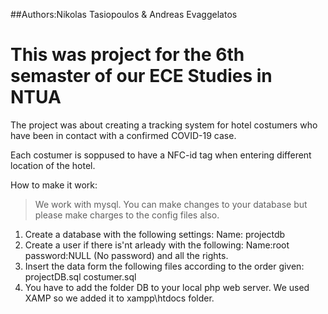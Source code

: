 ##Authors:Nikolas Tasiopoulos & Andreas Evaggelatos
# This was project for the 6th semaster of our ECE Studies in NTUA

The project was about creating a tracking system for hotel costumers who have been in contact with a confirmed COVID-19 case. 

Each costumer is soppused to have a NFC-id tag when entering different location of the hotel. 

How to make it work:

> We work with mysql. You can make changes to your database but please make charges to the config files also.

1. Create a database with the following settings:
Name: projectdb
2. Create a user if there is'nt arleady with the following:
Name:root
password:NULL (No password)
and all the rights.
3. Insert the data form the following files according to the order given:
    projectDB.sql
    costumer.sql
4. You have to add the folder DB to your local php web server. We used XAMP so we added it to xampp\htdocs folder.


